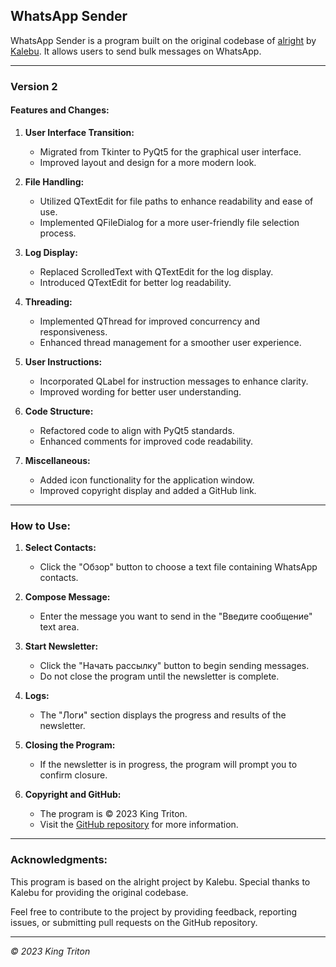 ## WhatsApp Sender

WhatsApp Sender is a program built on the original codebase of [alright](https://github.com/Kalebu/alright) by [Kalebu](https://github.com/Kalebu). It allows users to send bulk messages on WhatsApp.

---

### Version 2

#### Features and Changes:

1. **User Interface Transition:**
   - Migrated from Tkinter to PyQt5 for the graphical user interface.
   - Improved layout and design for a more modern look.

2. **File Handling:**
   - Utilized QTextEdit for file paths to enhance readability and ease of use.
   - Implemented QFileDialog for a more user-friendly file selection process.

3. **Log Display:**
   - Replaced ScrolledText with QTextEdit for the log display.
   - Introduced QTextEdit for better log readability.

4. **Threading:**
   - Implemented QThread for improved concurrency and responsiveness.
   - Enhanced thread management for a smoother user experience.

5. **User Instructions:**
   - Incorporated QLabel for instruction messages to enhance clarity.
   - Improved wording for better user understanding.

6. **Code Structure:**
   - Refactored code to align with PyQt5 standards.
   - Enhanced comments for improved code readability.

7. **Miscellaneous:**
   - Added icon functionality for the application window.
   - Improved copyright display and added a GitHub link.

---

### How to Use:

1. **Select Contacts:**
   - Click the "Обзор" button to choose a text file containing WhatsApp contacts.

2. **Compose Message:**
   - Enter the message you want to send in the "Введите сообщение" text area.

3. **Start Newsletter:**
   - Click the "Начать рассылку" button to begin sending messages.
   - Do not close the program until the newsletter is complete.

4. **Logs:**
   - The "Логи" section displays the progress and results of the newsletter.

5. **Closing the Program:**
   - If the newsletter is in progress, the program will prompt you to confirm closure.

6. **Copyright and GitHub:**
   - The program is © 2023 King Triton.
   - Visit the [GitHub repository](https://github.com/king-tri-ton/wa-sender-en) for more information.

---

### Acknowledgments:

This program is based on the alright project by Kalebu. Special thanks to Kalebu for providing the original codebase.

Feel free to contribute to the project by providing feedback, reporting issues, or submitting pull requests on the GitHub repository.

---

*© 2023 King Triton*